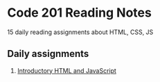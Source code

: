 # Code 201 Reading Notes
15 daily reading assignments about HTML, CSS, JS 

## Daily assignments

1. [Introductory HTML and JavaScript](class-01.md)

